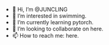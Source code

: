 - 👋 Hi, I’m @JUNCLING
- 👀 I’m interested in swimming.
- 🌱 I’m currently learning pytorch.
- 💞️ I’m looking to collaborate on here.
- 📫 How to reach me: here.

<!---
JUNCLING/JUNCLING is a ✨ special ✨ repository because its `README.md` (this file) appears on your GitHub profile.
You can click the Preview link to take a look at your changes.
--->
